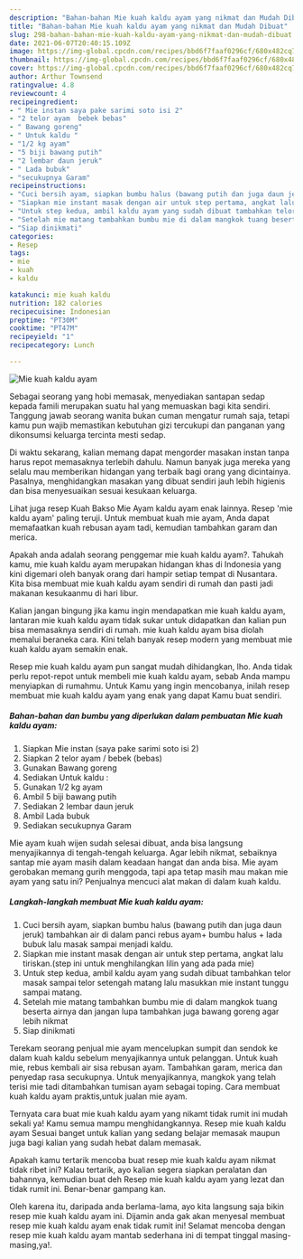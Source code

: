 ```yaml
---
description: "Bahan-bahan Mie kuah kaldu ayam yang nikmat dan Mudah Dibuat"
title: "Bahan-bahan Mie kuah kaldu ayam yang nikmat dan Mudah Dibuat"
slug: 298-bahan-bahan-mie-kuah-kaldu-ayam-yang-nikmat-dan-mudah-dibuat
date: 2021-06-07T20:40:15.109Z
image: https://img-global.cpcdn.com/recipes/bbd6f7faaf0296cf/680x482cq70/mie-kuah-kaldu-ayam-foto-resep-utama.jpg
thumbnail: https://img-global.cpcdn.com/recipes/bbd6f7faaf0296cf/680x482cq70/mie-kuah-kaldu-ayam-foto-resep-utama.jpg
cover: https://img-global.cpcdn.com/recipes/bbd6f7faaf0296cf/680x482cq70/mie-kuah-kaldu-ayam-foto-resep-utama.jpg
author: Arthur Townsend
ratingvalue: 4.8
reviewcount: 4
recipeingredient:
- " Mie instan saya pake sarimi soto isi 2"
- "2 telor ayam  bebek bebas"
- " Bawang goreng"
- " Untuk kaldu "
- "1/2 kg ayam"
- "5 biji bawang putih"
- "2 lembar daun jeruk"
- " Lada bubuk"
- "secukupnya Garam"
recipeinstructions:
- "Cuci bersih ayam, siapkan bumbu halus (bawang putih dan juga daun jeruk) tambahkan air di dalam panci rebus ayam+ bumbu halus + lada bubuk lalu masak sampai menjadi kaldu."
- "Siapkan mie instant masak dengan air untuk step pertama, angkat lalu tiriskan.(step ini untuk menghilangkan lilin yang ada pada mie)"
- "Untuk step kedua, ambil kaldu ayam yang sudah dibuat tambahkan telor masak sampai telor setengah matang lalu masukkan mie instant tunggu sampai matang."
- "Setelah mie matang tambahkan bumbu mie di dalam mangkok tuang beserta airnya dan jangan lupa tambahkan juga bawang goreng agar lebih nikmat"
- "Siap dinikmati"
categories:
- Resep
tags:
- mie
- kuah
- kaldu

katakunci: mie kuah kaldu 
nutrition: 182 calories
recipecuisine: Indonesian
preptime: "PT30M"
cooktime: "PT47M"
recipeyield: "1"
recipecategory: Lunch

---
```



![Mie kuah kaldu ayam](https://img-global.cpcdn.com/recipes/bbd6f7faaf0296cf/680x482cq70/mie-kuah-kaldu-ayam-foto-resep-utama.jpg)

Sebagai seorang yang hobi memasak, menyediakan santapan sedap kepada famili merupakan suatu hal yang memuaskan bagi kita sendiri. Tanggung jawab seorang  wanita bukan cuman mengatur rumah saja, tetapi kamu pun wajib memastikan kebutuhan gizi tercukupi dan panganan yang dikonsumsi keluarga tercinta mesti sedap.

Di waktu  sekarang, kalian memang dapat mengorder masakan instan tanpa harus repot memasaknya terlebih dahulu. Namun banyak juga mereka yang selalu mau memberikan hidangan yang terbaik bagi orang yang dicintainya. Pasalnya, menghidangkan masakan yang dibuat sendiri jauh lebih higienis dan bisa menyesuaikan sesuai kesukaan keluarga. 

Lihat juga resep Kuah Bakso Mie Ayam kaldu ayam enak lainnya. Resep &#39;mie kaldu ayam&#39; paling teruji. Untuk membuat kuah mie ayam, Anda dapat memafaatkan kuah rebusan ayam tadi, kemudian tambahkan garam dan merica.

Apakah anda adalah seorang penggemar mie kuah kaldu ayam?. Tahukah kamu, mie kuah kaldu ayam merupakan hidangan khas di Indonesia yang kini digemari oleh banyak orang dari hampir setiap tempat di Nusantara. Kita bisa membuat mie kuah kaldu ayam sendiri di rumah dan pasti jadi makanan kesukaanmu di hari libur.

Kalian jangan bingung jika kamu ingin mendapatkan mie kuah kaldu ayam, lantaran mie kuah kaldu ayam tidak sukar untuk didapatkan dan kalian pun bisa memasaknya sendiri di rumah. mie kuah kaldu ayam bisa diolah memalui beraneka cara. Kini telah banyak resep modern yang membuat mie kuah kaldu ayam semakin enak.

Resep mie kuah kaldu ayam pun sangat mudah dihidangkan, lho. Anda tidak perlu repot-repot untuk membeli mie kuah kaldu ayam, sebab Anda mampu menyiapkan di rumahmu. Untuk Kamu yang ingin mencobanya, inilah resep membuat mie kuah kaldu ayam yang enak yang dapat Kamu buat sendiri.

<!--inarticleads1-->

##### Bahan-bahan dan bumbu yang diperlukan dalam pembuatan Mie kuah kaldu ayam:

1. Siapkan  Mie instan (saya pake sarimi soto isi 2)
1. Siapkan 2 telor ayam / bebek (bebas)
1. Gunakan  Bawang goreng
1. Sediakan  Untuk kaldu :
1. Gunakan 1/2 kg ayam
1. Ambil 5 biji bawang putih
1. Sediakan 2 lembar daun jeruk
1. Ambil  Lada bubuk
1. Sediakan secukupnya Garam


Mie ayam kuah wijen sudah selesai dibuat, anda bisa langsung menyajikannya di tengah-tengah keluarga. Agar lebih nikmat, sebaiknya santap mie ayam masih dalam keadaan hangat dan anda bisa. Mie ayam gerobakan memang gurih menggoda, tapi apa tetap masih mau makan mie ayam yang satu ini? Penjualnya mencuci alat makan di dalam kuah kaldu. 

<!--inarticleads2-->

##### Langkah-langkah membuat Mie kuah kaldu ayam:

1. Cuci bersih ayam, siapkan bumbu halus (bawang putih dan juga daun jeruk) tambahkan air di dalam panci rebus ayam+ bumbu halus + lada bubuk lalu masak sampai menjadi kaldu.
1. Siapkan mie instant masak dengan air untuk step pertama, angkat lalu tiriskan.(step ini untuk menghilangkan lilin yang ada pada mie)
1. Untuk step kedua, ambil kaldu ayam yang sudah dibuat tambahkan telor masak sampai telor setengah matang lalu masukkan mie instant tunggu sampai matang.
1. Setelah mie matang tambahkan bumbu mie di dalam mangkok tuang beserta airnya dan jangan lupa tambahkan juga bawang goreng agar lebih nikmat
1. Siap dinikmati


Terekam seorang penjual mie ayam mencelupkan sumpit dan sendok ke dalam kuah kaldu sebelum menyajikannya untuk pelanggan. Untuk kuah mie, rebus kembali air sisa rebusan ayam. Tambahkan garam, merica dan penyedap rasa secukupnya. Untuk menyajikannya, mangkok yang telah terisi mie tadi ditambahkan tumisan ayam sebagai toping. Cara membuat kuah kaldu ayam praktis,untuk jualan mie ayam. 

Ternyata cara buat mie kuah kaldu ayam yang nikamt tidak rumit ini mudah sekali ya! Kamu semua mampu menghidangkannya. Resep mie kuah kaldu ayam Sesuai banget untuk kalian yang sedang belajar memasak maupun juga bagi kalian yang sudah hebat dalam memasak.

Apakah kamu tertarik mencoba buat resep mie kuah kaldu ayam nikmat tidak ribet ini? Kalau tertarik, ayo kalian segera siapkan peralatan dan bahannya, kemudian buat deh Resep mie kuah kaldu ayam yang lezat dan tidak rumit ini. Benar-benar gampang kan. 

Oleh karena itu, daripada anda berlama-lama, ayo kita langsung saja bikin resep mie kuah kaldu ayam ini. Dijamin anda gak akan menyesal membuat resep mie kuah kaldu ayam enak tidak rumit ini! Selamat mencoba dengan resep mie kuah kaldu ayam mantab sederhana ini di tempat tinggal masing-masing,ya!.

